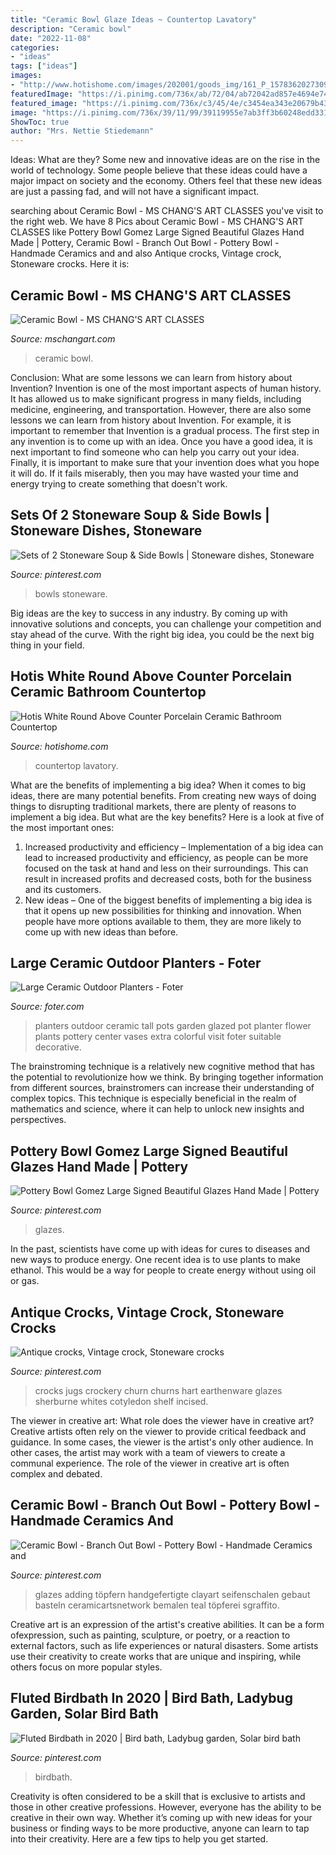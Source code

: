 ```yaml
---
title: "Ceramic Bowl Glaze Ideas ~ Countertop Lavatory"
description: "Ceramic bowl"
date: "2022-11-08"
categories:
- "ideas"
tags: ["ideas"]
images:
- "http://www.hotishome.com/images/202001/goods_img/161_P_1578362027309.jpg"
featuredImage: "https://i.pinimg.com/736x/ab/72/04/ab72042ad857e4694e744a0ecbcbafc4.jpg"
featured_image: "https://i.pinimg.com/736x/c3/45/4e/c3454ea343e20679b43dd79e038e1fad.jpg"
image: "https://i.pinimg.com/736x/39/11/99/39119955e7ab3ff3b60248edd331aede.jpg"
ShowToc: true
author: "Mrs. Nettie Stiedemann"
---
```



Ideas: What are they?
Some new and innovative ideas are on the rise in the world of technology. Some people believe that these ideas could have a major impact on society and the economy. Others feel that these new ideas are just a passing fad, and will not have a significant impact.

	

		
searching about Ceramic Bowl - MS CHANG&#039;S ART CLASSES you've visit to the right web. We have 8 Pics about Ceramic Bowl - MS CHANG&#039;S ART CLASSES like Pottery Bowl Gomez Large Signed Beautiful Glazes Hand Made | Pottery, Ceramic Bowl - Branch Out Bowl - Pottery Bowl - Handmade Ceramics and and also Antique crocks, Vintage crock, Stoneware crocks. Here it is:
		
    
## Ceramic Bowl - MS CHANG&#039;S ART CLASSES

<img loading=lazy src="http://www.mschangart.com/uploads/1/3/4/5/13451990/507922_orig.jpg" onerror="this.onerror=null;this.src='https://tse4.mm.bing.net/th?id=OIP.I0csgpeELNtEOWVOlNwRWgHaFu&amp;pid=15.1';" alt="Ceramic Bowl - MS CHANG&#039;S ART CLASSES">

_Source: mschangart.com_

>ceramic bowl. 

	

Conclusion: What are some lessons we can learn from history about Invention?
Invention is one of the most important aspects of human history. It has allowed us to make significant progress in many fields, including medicine, engineering, and transportation. However, there are also some lessons we can learn from history about Invention. For example, it is important to remember that Invention is a gradual process. The first step in any invention is to come up with an idea. Once you have a good idea, it is next important to find someone who can help you carry out your idea. Finally, it is important to make sure that your invention does what you hope it will do. If it fails miserably, then you may have wasted your time and energy trying to create something that doesn't work.

    
## Sets Of 2 Stoneware Soup &amp; Side Bowls | Stoneware Dishes, Stoneware

<img loading=lazy src="https://i.pinimg.com/736x/59/85/18/59851803d9cc4ff9d30aa706712ef095.jpg" onerror="this.onerror=null;this.src='https://tse1.mm.bing.net/th?id=OIP.EfjE6m1jYa-_ejhk6mosdgHaFj&amp;pid=15.1';" alt="Sets of 2 Stoneware Soup &amp; Side Bowls | Stoneware dishes, Stoneware">

_Source: pinterest.com_

>bowls stoneware. 

	

Big ideas are the key to success in any industry. By coming up with innovative solutions and concepts, you can challenge your competition and stay ahead of the curve. With the right big idea, you could be the next big thing in your field.

    
## Hotis White Round Above Counter Porcelain Ceramic Bathroom Countertop

<img loading=lazy src="http://www.hotishome.com/images/202001/goods_img/161_P_1578362027309.jpg" onerror="this.onerror=null;this.src='https://tse2.mm.bing.net/th?id=OIP.b3rhJPdWYzDn-0E1kIfIpQHaHa&amp;pid=15.1';" alt="Hotis White Round Above Counter Porcelain Ceramic Bathroom Countertop">

_Source: hotishome.com_

>countertop lavatory. 

	

What are the benefits of implementing a big idea?
When it comes to big ideas, there are many potential benefits. From creating new ways of doing things to disrupting traditional markets, there are plenty of reasons to implement a big idea. But what are the key benefits? Here is a look at five of the most important ones:
1. Increased productivity and efficiency – Implementation of a big idea can lead to increased productivity and efficiency, as people can be more focused on the task at hand and less on their surroundings. This can result in increased profits and decreased costs, both for the business and its customers.
2. New ideas – One of the biggest benefits of implementing a big idea is that it opens up new possibilities for thinking and innovation. When people have more options available to them, they are more likely to come up with new ideas than before.

    
## Large Ceramic Outdoor Planters - Foter

<img loading=lazy src="https://foter.com/photos/262/large-ceramic-outdoor-planters-1.jpg?s=pi" onerror="this.onerror=null;this.src='https://tse4.mm.bing.net/th?id=OIP.rRenvwKos6YHQZKo7AS6aQAAAA&amp;pid=15.1';" alt="Large Ceramic Outdoor Planters - Foter">

_Source: foter.com_

>planters outdoor ceramic tall pots garden glazed pot planter flower plants pottery center vases extra colorful visit foter suitable decorative. 

	

The brainstroming technique is a relatively new cognitive method that has the potential to revolutionize how we think. By bringing together information from different sources, brainstromers can increase their understanding of complex topics. This technique is especially beneficial in the realm of mathematics and science, where it can help to unlock new insights and perspectives.

    
## Pottery Bowl Gomez Large Signed Beautiful Glazes Hand Made | Pottery

<img loading=lazy src="https://i.pinimg.com/736x/35/ef/9d/35ef9decc82c7c80fbfa32a5783a2ab2.jpg" onerror="this.onerror=null;this.src='https://tse3.mm.bing.net/th?id=OIP.YOcTtufmjg5s45O03EXSdgHaFo&amp;pid=15.1';" alt="Pottery Bowl Gomez Large Signed Beautiful Glazes Hand Made | Pottery">

_Source: pinterest.com_

>glazes. 

	

In the past, scientists have come up with ideas for cures to diseases and new ways to produce energy. One recent idea is to use plants to make ethanol. This would be a way for people to create energy without using oil or gas.

    
## Antique Crocks, Vintage Crock, Stoneware Crocks

<img loading=lazy src="https://i.pinimg.com/736x/ab/72/04/ab72042ad857e4694e744a0ecbcbafc4.jpg" onerror="this.onerror=null;this.src='https://tse4.mm.bing.net/th?id=OIP.xIwUkGs-T_qdn0O-jt5bkQHaKJ&amp;pid=15.1';" alt="Antique crocks, Vintage crock, Stoneware crocks">

_Source: pinterest.com_

>crocks jugs crockery churn churns hart earthenware glazes sherburne whites cotyledon shelf incised. 

	

The viewer in creative art: What role does the viewer have in creative art?
Creative artists often rely on the viewer to provide critical feedback and guidance. In some cases, the viewer is the artist's only other audience. In other cases, the artist may work with a team of viewers to create a communal experience. The role of the viewer in creative art is often complex and debated.

    
## Ceramic Bowl - Branch Out Bowl - Pottery Bowl - Handmade Ceramics And

<img loading=lazy src="https://i.pinimg.com/736x/c3/45/4e/c3454ea343e20679b43dd79e038e1fad.jpg" onerror="this.onerror=null;this.src='https://tse3.mm.bing.net/th?id=OIP.qp-QREfkuxQY-nyO3Y8uDgHaJ4&amp;pid=15.1';" alt="Ceramic Bowl - Branch Out Bowl - Pottery Bowl - Handmade Ceramics and">

_Source: pinterest.com_

>glazes adding töpfern handgefertigte clayart seifenschalen gebaut basteln ceramicartsnetwork bemalen teal töpferei sgraffito. 

	

Creative art is an expression of the artist's creative abilities. It can be a form ofexpression, such as painting, sculpture, or poetry, or a reaction to external factors, such as life experiences or natural disasters. Some artists use their creativity to create works that are unique and inspiring, while others focus on more popular styles.

    
## Fluted Birdbath In 2020 | Bird Bath, Ladybug Garden, Solar Bird Bath

<img loading=lazy src="https://i.pinimg.com/736x/39/11/99/39119955e7ab3ff3b60248edd331aede.jpg" onerror="this.onerror=null;this.src='https://tse1.mm.bing.net/th?id=OIP.KX0pMVV_nQb9jdnkQKO_fAHaHa&amp;pid=15.1';" alt="Fluted Birdbath in 2020 | Bird bath, Ladybug garden, Solar bird bath">

_Source: pinterest.com_

>birdbath. 

	

Creativity is often considered to be a skill that is exclusive to artists and those in other creative professions. However, everyone has the ability to be creative in their own way. Whether it’s coming up with new ideas for your business or finding ways to be more productive, anyone can learn to tap into their creativity. Here are a few tips to help you get started.

